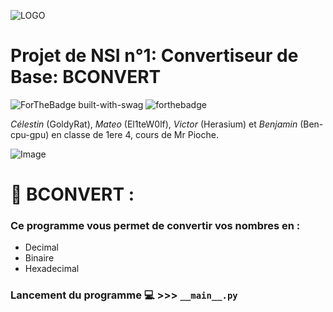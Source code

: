 ![LOGO](https://www.mediafire.com/file_premium/mnbpyuf9raqtih7/image-removebg-preview_%25283%2529.png/file)

# Projet de NSI n°1: Convertiseur de Base: BCONVERT

![ForTheBadge built-with-swag](http://ForTheBadge.com/images/badges/built-with-swag.svg)
![forthebadge](https://forthebadge.com/images/badges/made-with-python.svg)

*Célestin* (GoldyRat), *Mateo* (El1teW0lf), *Victor* (Herasium) et *Benjamin* (Ben-cpu-gpu) en classe de 1ere 4, cours de Mr Pioche.

![Image](https://www.mediafire.com/file_premium/0pqfo96tqq1twgv/image.png/file)
# 🧮 BCONVERT :
### Ce programme vous permet de convertir vos nombres en :
* Decimal
* Binaire
* Hexadecimal

### Lancement du programme 💻 >>> ```__main__.py```
